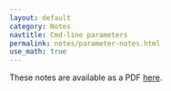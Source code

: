 ```yaml
---
layout: default
category: Notes
navtitle: Cmd-line parameters 
permalink: notes/parameter-notes.html
use_math: true
---
```


These notes are available as a PDF <a href="param-notes.pdf">here</a>.
